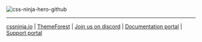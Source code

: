 ![css-ninja-hero-github](https://user-images.githubusercontent.com/86636408/134811112-01d10186-11a0-45bf-879d-2123eda9cccb.png)

  
---
[cssninja.io](https://cssninja.io) |
[ThemeForest](https://themeforest.net/user/cssninjastudio/portfolio) |
[Join us on discord](https://discord.gg/v2WR6ZvkQ4) |
[Documentation portal](https://docs.cssninja.io) |
[Support portal](https://support.cssninja.io) 

